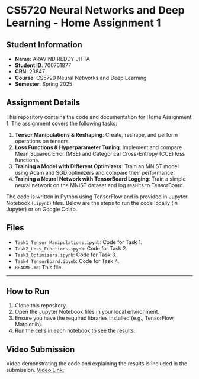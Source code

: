 # CS5720 Neural Networks and Deep Learning - Home Assignment 1

## Student Information

- **Name**: ARAVIND REDDY JITTA
- **Student ID**: 700761877
- **CRN**: 23847
- **Course**: CS5720 Neural Networks and Deep Learning
- **Semester**: Spring 2025

## Assignment Details

This repository contains the code and documentation for Home Assignment 1. The assignment covers the following tasks:

1. **Tensor Manipulations & Reshaping**: Create, reshape, and perform operations on tensors.
2. **Loss Functions & Hyperparameter Tuning**: Implement and compare Mean Squared Error (MSE) and Categorical Cross-Entropy (CCE) loss functions.
3. **Training a Model with Different Optimizers**: Train an MNIST model using Adam and SGD optimizers and compare their performance.
4. **Training a Neural Network with TensorBoard Logging**: Train a simple neural network on the MNIST dataset and log results to TensorBoard.

The code is written in Python using TensorFlow and is provided in Jupyter Notebook (`.ipynb`) files. Below are the steps to run the code locally (in Jupyter) or on Google Colab.

## Files

- `Task1_Tensor_Manipulations.ipynb`: Code for Task 1.
- `Task2_Loss_Functions.ipynb`: Code for Task 2.
- `Task3_Optimizers.ipynb`: Code for Task 3.
- `Task4_TensorBoard.ipynb`: Code for Task 4.
- `README.md`: This file.

---

## How to Run

1. Clone this repository.
2. Open the Jupyter Notebook files in your local environment.
3. Ensure you have the required libraries installed (e.g., TensorFlow, Matplotlib).
4. Run the cells in each notebook to see the results.

## Video Submission

Video demonstrating the code and explaining the results is included in the submission.
[Video Link:](https://drive.google.com/file/d/1qZbjnkaJpCSQJPMcuOp4be4oHtIPcGUx/view?usp=sharing)
